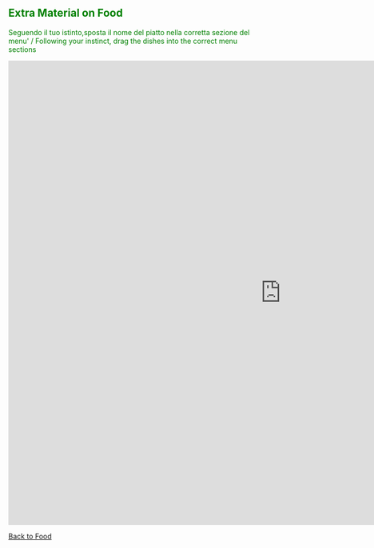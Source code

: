 <h2 style="color:green;"> Extra Material on Food </h2>
<p style="color:green;"> Seguendo il tuo istinto,sposta il nome del piatto nella corretta sezione del menu' / Following your instinct, drag the dishes into the correct menu sections </p>


<iframe src="https://h5p.org/h5p/embed/401507" width="1090" height="930" frameborder="0" allowfullscreen="allowfullscreen"></iframe><script src="https://h5p.org/sites/all/modules/h5p/library/js/h5p-resizer.js" charset="UTF-8"></script>


<p> 
<a style="float:left;" href="food.html" class="btn2"> Back to Food</a>
</p>
<div style="clear:both;"> </div>
